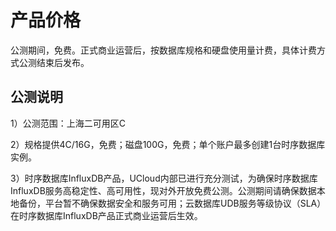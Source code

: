 # 产品价格

公测期间，免费。正式商业运营后，按数据库规格和硬盘使用量计费，具体计费方式公测结束后发布。

## 公测说明

1）公测范围：上海二可用区C

2）规格提供4C/16G，免费；磁盘100G，免费；单个账户最多创建1台时序数据库实例。

3）时序数据库InfluxDB产品，UCloud内部已进行充分测试，为确保时序数据库InfluxDB服务高稳定性、高可用性，现对外开放免费公测。公测期间请确保数据本地备份，平台暂不确保数据安全和服务可用；云数据库UDB服务等级协议（SLA）在时序数据库InfluxDB产品正式商业运营后生效。
